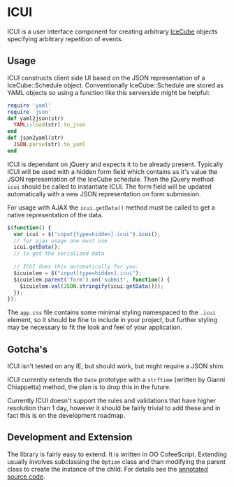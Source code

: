 ICUI
====

ICUI is a user interface component for creating arbitrary [IceCube](https://github.com/seejohnrun/ice_cube) objects specifying arbitrary repetition of events.

Usage
-----

ICUI constructs client side UI based on the JSON representation of a IceCube::Schedule object. Conventionally IceCube::Schedule are stored as YAML objects so using a function like this serverside might be helpful:

~~~ruby
require 'yaml'
require 'json'
def yaml2json(str)
  YAML::load(str).to_json
end
def json2yaml(str)
  JSON.parse(str).to_yaml
end
~~~

ICUI is dependant on jQuery and expects it to be already present. Typically ICUI will be used with a hidden form field which contains as it's value the JSON representation of the IceCube schedule. Then the jQuery method `icui` should be called to instantiate ICUI. The form field will be updated automatically with a new JSON representation on form submission.

For usage with AJAX the `icui.getData()` method must be called to get a native representation of the data.

~~~javascript
$(function() {
  var icui = $("input[type=hidden].icui").icui();
  // for ajax usage one must use 
  icui.getData();
  // to get the serialized data
  
  // ICUI does this automatically for you:
  $icuielem = $("input[type=hidden].icui");
  $icuielem.parent('form').on('submit', function() {
    $icuielem.val(JSON.stringify(icui.getData()));
  });
});
~~~

The `app.css` file contains some minimal styling namespaced to the `.icui` element, so it should be fine to include in your project, but further styling may be necessary to fit the look and feel of your application.

Gotcha's
--------

ICUI isn't tested on any IE, but should work, but might require a JSON shim. 

ICUI currently extends the `Date` prototype with a `strftime` (written by Gianni Chiappetta) method, the plan is to drop this in the future.

Currently ICUI doesn't support the rules and validations that have higher resolution than 1 day, however it should be fairly trivial to add these and in fact this is on the development roadmap.

Development and Extension
-------------------------

The library is fairly easy to extend. It is written in OO CofeeScript. Extending usually involves subclassing the `Option` class and than modifying the parent class to create the instance of the child. For details see the [annotated source code](http://about.gampleman.eu/icui/docs/icui.html).